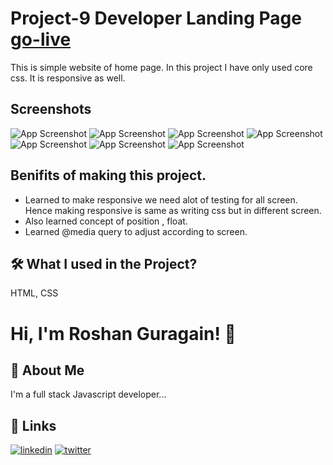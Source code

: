 
# Project-9 Developer Landing Page [go-live](https://p-9.netlify.app/)

This is simple website of home page. In this project I have only used core css. It is responsive as well.





## Screenshots

![App Screenshot](./screenshot/Screenshot%20(116).png)
![App Screenshot](./screenshot/Screenshot%20(117).png)
![App Screenshot](./screenshot/Screenshot%20(118).png)
![App Screenshot](./screenshot/Screenshot%20(119).png)
![App Screenshot](./screenshot/Screenshot%20(120).png)
![App Screenshot](./screenshot/Screenshot%20(121).png)
![App Screenshot](./screenshot/Screenshot%20(122).png)



## Benifits of making this project.


 - Learned to make responsive we need alot of testing for all screen. Hence making responsive is same as writing css but in different screen.
 - Also learned concept of position , float.
 - Learned @media query to adjust according to screen.
 



## 🛠 What I used  in the Project?
 HTML, CSS


# Hi, I'm Roshan Guragain! 👋

## 🚀 About Me
I'm a full stack Javascript developer...


## 🔗 Links

[![linkedin](https://img.shields.io/badge/linkedin-0A66C2?style=for-the-badge&logo=linkedin&logoColor=white)](https://www.linkedin.com/in/roshan-guragain-guragain-747aa4245/)
[![twitter](https://img.shields.io/badge/twitter-1DA1F2?style=for-the-badge&logo=twitter&logoColor=white)](https://twitter.com/RoshanGuragain3)


